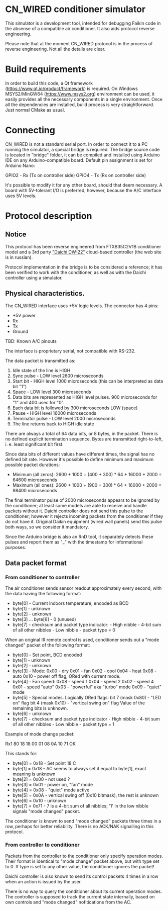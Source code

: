 # CN_WIRED conditioner simulator

This simulator is a development tool, intended for debugging Faikin code in the absense of a compatible
air conditioner. It also aids protocol reverse engineering.

Please note that at the moment CN_WIRED protocol is in the process of reverse engineering. Not all the
details are clear.

# Build requirements

In order to build this code, a Qt framework (https://www.qt.io/product/framework) is required. On Windows
MSYS2/MinGW64 (https://www.msys2.org) environment can be used, it easily provides all the necessary
components in a single environment. Once all the dependencies are installed, build process is very
straightforward. Just normal CMake as usual.

# Connecting

CN_WIRED is not a standard serial port. In order to connect it to a PC running the simulator, a special
bridge is required. The bridge source code is located in "bridge" folder, it can be compiled and installed
using Arduino IDE on any Arduino-compatible board. Default pin assignment is set for Arduino Nano:

GPIO2 - Rx (Tx on controller side)
GPIO4 - Tx (Rx on controller side)

It's possible to modify it for any other board, should that deem necessary. A board with 5V-tolerant I/O is
preferred, however, because the A/C interface uses 5V levels.

# Protocol description

## Notice

This protocol has been reverse engineered from FTXB35C2V1B conditioner model and a 3rd party
["Daichi DW-22"](https://daichi-aircon.com/product/DW22_B/) cloud-based controller (the web site is in russian).

Protocol implementation in the bridge is to be considered a reference; it has been verified to work with the conditioner,
as well as with the Daichi controller using a simulator.

## Physical characteristics.

The CN_WIRED interface uses +5V logic levels. The connector has 4 pins:

- +5V power
- Rx
- Tx
- Ground

TBD: Known A/C pinouts

The interface is proprietary serial, not compatible with RS-232.

The data packet is transmitted as:

1. Idle state of the line is HIGH
2. Sync pulse - LOW level 2600 microseconds
3. Start bit - HIGH level 1000 microseconds (this can be interpreted as data bit "1")
4. Space - LOW level 300 microseconds
5. Data bits are represented as HIGH level pulses. 900 microseconds for "1" and 400 usec for "0".
6. Each data bit is followed by 300 microseconds LOW (space)
7. Pause - HIGH level 16000 microseconds
8. Terminator pulse - LOW level 2000 microseconds
9. The line returns back to HIGH idle state

There are always a total of 64 data bits, or 8 bytes, in the packet. There is no defined explicit termination sequence.
Bytes are transmitted right-to-left, i. e. least significant bit first.

Since data bits of different values have different times, the signal has no defined bit rate. However it's possible to define
minimum and maximum possible packet durations:

- Minimum (all zeros): 2600 + 1000 + (400 + 300) * 64 + 16000 + 2000 = 64600 microseconds
- Maximum (all ones):  2600 + 1000 + (900 + 300) * 64 + 16000 + 2000 = 98400 microseconds

The final terminator pulse of 2000 microseconds appears to be ignored by the conditioner; at least some models are able to
receive and handle packets without it. Daichi controller does not send this pulse to the conditioner; however it rejects
incoming packets from the conditioner if they do not have it. Original Daikin equipment (wired wall panels) send this pulse
both ways, so we consider it mandatory.

Since the Arduino bridge is also an RnD tool, it separately detects these pulses and report them as "_" with the timestamp for
informational purposes.

## Data packet format

### From conditioner to controller 

The air conditioner sends sensor readout approximately every second, with the data having the following format:

 - byte[0] - Current indoors temperature, encoded as BCD
 - byte[1] - unknown
 - byte[2] - unknown
 - byte[3] ... byte[6] - 0 (unused)
 - byte[7] - checksum and packet type indicator:
             - High nibble - 4-bit sum of all other nibbles
			 - Low nibble - packet type = 0

When an original IR remote control is used, conditioner sends  out a "mode changed" packet of the following format:

 - byte[0] - Set point, BCD encoded
 - byte[1] - unknown
 - byte[2] - unknown
 - byte[3] - Mode:
             0x00 - dry
             0x01 - fan
             0x02 - cool
			 0x04 - heat
			 0x08 - auto
			 0x10 - power off flag, ORed with current mode.
 - byte[4] - Fan speed:
             0x08 - speed 1
             0x04 - speed 2
             0x02 - speed 4
             0x01 - speed "auto"
             0x03 - "powerful" aka "turbo" mode
             0x09 - "quiet" mode
 - byte[5] - Special modes. Logically ORed flags:
             bit 7 (mask 0x80) - "LED on" flag
             bit 4 (mask 0x10) - "vertical swing on" flag
			 Value of the remaining bits is unknown.
 - byte[6] - unknown
 - byte[7] - checksum and packet type indicator
             - High nibble - 4-bit sum of all other nibbles
			 - Low nibble - packet type = 1

Example of mode change packet:

 Rx1 80 18 18 00 01 08 0A 10 71 OK

This stands for:

 - byte[0] = 0x18 - Set point 18 C
 - byte[1] = 0x18 - AC seems to always set it equal to byte[1], exact meaning is unknown
 - byte[2] = 0x00 - not used ?
 - byte[3] = 0x01 - power on, "fan" mode
 - byte[4] = 0x08 - "quiet" mode active
 - byte[5] = 0x0A - vertical swing off (0x10 bitmask), the rest is unknown
 - byte[6] = 0x10 - unknown
 - byte[7] = 0x71 - 7 is a 4-bit sum of all nibbles; '1' in the low nibble signals "mode changed" packet.

The conditioner is known to send "mode changed" packets three times in a row, perhaps for better reliability.
There is no ACK/NAK signalling in this protocol.

### From controller to conditioner

Packets from the controller to the conditioner only specify operation modes. Their format is identical to
"mode change" packet above, but with type set to 0. If type is set to any other value, the conditioner ignores the packet!

Daichi controller is also known to send its control packets 4 times in a row when an action is issued by the user.

There is no way to query the conditioner about its current operation modes. The controller is supposed to track the
current state internally, based on own controls and "mode changed" nofitications from the AC.
